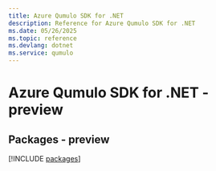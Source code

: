```yaml
---
title: Azure Qumulo SDK for .NET
description: Reference for Azure Qumulo SDK for .NET
ms.date: 05/26/2025
ms.topic: reference
ms.devlang: dotnet
ms.service: qumulo
---
```

# Azure Qumulo SDK for .NET - preview
## Packages - preview
[!INCLUDE [packages](qumulo-index.md)]